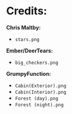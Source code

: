 # Credits:

**Chris Maltby:**

- `stars.png`

**Ember/DeerTears:**

- `big_checkers.png`

**GrumpyFunction:**

- `Cabin(Exterior).png`
- `Cabin(Interior).png`
- `Forest (day).png`
- `Forest (night).png`
